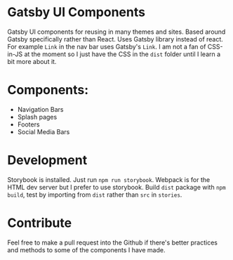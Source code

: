 # Gatsby UI Components

Gatsby UI components for reusing in many themes and sites.
Based around Gatsby specifically rather than React.
Uses Gatsby library instead of react. For example `Link` in the nav bar uses Gatsby's `Link`.
I am not a fan of CSS-in-JS at the moment so I just have the CSS in the `dist` folder until I learn a bit more about it.

# Components:

  * Navigation Bars
  * Splash pages
  * Footers
  * Social Media Bars

# Development

  Storybook is installed. Just run `npm run storybook`.
  Webpack is for the HTML dev server but I prefer to use storybook.
  Build `dist` package with `npm build`, test by importing from `dist` rather than `src` in `stories`.

# Contribute

 Feel free to make a pull request into the Github if there's better practices and methods to some of the components I have made.
